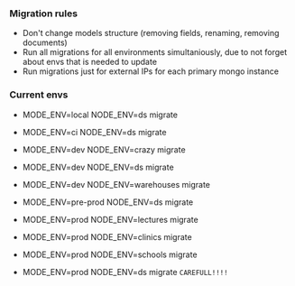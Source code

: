 ### Migration rules

- Don't change models structure (removing fields, renaming, removing documents)
- Run all migrations for all environments simultaniously, due to not forget about envs that is needed to update
- Run migrations just for external IPs for each primary mongo instance

### Current envs

- MODE_ENV=local NODE_ENV=ds migrate 

- MODE_ENV=ci NODE_ENV=ds migrate 
- MODE_ENV=dev NODE_ENV=crazy migrate
- MODE_ENV=dev NODE_ENV=ds migrate  
- MODE_ENV=dev NODE_ENV=warehouses migrate

- MODE_ENV=pre-prod NODE_ENV=ds migrate 

- MODE_ENV=prod NODE_ENV=lectures migrate 
- MODE_ENV=prod NODE_ENV=clinics migrate 
- MODE_ENV=prod NODE_ENV=schools migrate 

- MODE_ENV=prod NODE_ENV=ds migrate `CAREFULL!!!!` 
